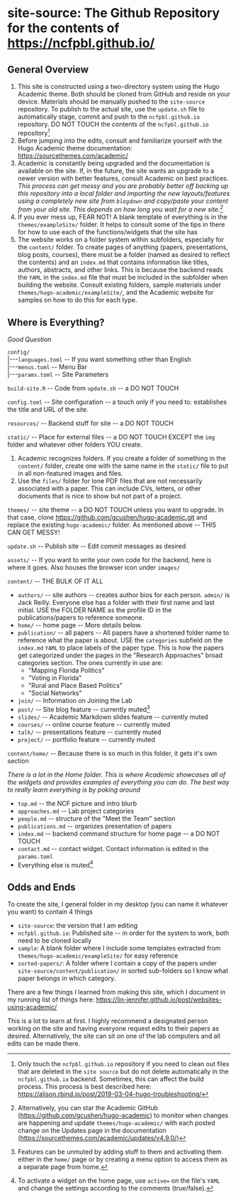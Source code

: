 # site-source: The Github Repository for the contents of https://ncfpbl.github.io/

## General Overview

1. This site is constructed using a two-directory system using the Hugo Academic theme. Both should be cloned from GitHub and reside on your device. Materials should be manually pushed to the `site-source` repository. To publish to the actual site, use the `update.sh` file to automatically stage, commit and push to the `ncfpbl.github.io` repository. DO NOT TOUCH the contents of the `ncfpbl.github.io` repository[^caveats]
2. Before jumping into the edits, consult and familiarize yourself with the Hugo Academic theme documentation: https://sourcethemes.com/academic/
3. Academic is constantly being upgraded and the documentation is available on the site. If, in the future, the site wants an upgrade to a newer version with better features, consult Academic on best practices. *This process can get messy and you are probably better off backing up this repository into a local folder and importing the new layouts/features using a completely new site from `blogdown` and copy/paste your content from your old site. This depends on how long you wait for a new site.[^update]* 
4. If you ever mess up, FEAR NOT! A blank template of everything is in the `themes/exampleSite/` folder. It helps to consult some of the tips in there for how to use each of the functions/widgets that the site has
5. The website works on a folder system within subfolders, especially for the `content/` folder. To create pages of anything (papers, presentations, blog posts, courses), there must be a folder (named as desired to reflect the contents) and an `index.md` that contains information like titles, authors, abstracts, and other links. This is because the backend reads the `YAML` in the `index.md` file that must be included in the subfolder when building the website. Consult existing folders, sample materials under `themes/hugo-academic/exampleSite/`, and the Academic website for samples on how to do this for each type.

## Where is Everything?

*Good Question*

`config/`  
|---`languages.toml` -- If you want something other than English  
|---`menus.toml` -- Menu Bar  
|---`params.toml` -- Site Parameters

`build-site.R` -- Code from `update.sh` -- a DO NOT TOUCH

`config.toml` -- Site configuration -- a touch only if you need to: establishes the title and URL of the site.

`resources/` -- Backend stuff for site -- a DO NOT TOUCH

`static/` -- Place for external files -- a DO NOT TOUCH EXCEPT the `img` folder and whatever other folders YOU create.  

1. Academic recognizes folders. If you create a folder of something in the `content/` folder, create one with the same name in the `static/` file to put in all non-featured images and files.
2. Use the `files/` folder for lone PDF files that are not necessarily associated with a paper. This can include CVs, letters, or other documents that is nice to show but not part of a project.

`themes/` -- site theme -- a DO NOT TOUCH unless you want to upgrade. In that case, clone https://github.com/gcushen/hugo-academic.git and replace the existing `hugo-academic/` folder. As mentioned above -- THIS CAN GET MESSY!

`update.sh` -- Publish site -- Edit commit messages as desired

`assets/` -- If you want to write your own code for the backend, here is where it goes. Also houses the browser icon under `images/`

`content/` -- THE BULK OF IT ALL  

- 	`authors/` -- site authors -- creates author bios for each person. `admin/` is Jack Reilly. Everyone else has a folder with their first name and last initial. USE the FOLDER NAME as the profile ID in the publications/papers to reference someone.
-  `home/` -- home page -- More details below.
-  `publication/` -- all papers -- All papers have a shortened folder name to reference what the paper is about. USE the `categories` subfield on the `index.md` `YAML` to place labels of the paper type. This is how the papers get categorized under the pages in the "Research Approaches" broad categories section. The ones currently in use are:
	- "Mapping Florida Politics"
	- "Voting in Florida"
	- "Rural and Place Based Politics"
	- "Social Networks"
- `join/` -- Information on Joining the Lab
- `post/` -- Site blog feature -- currently muted[^mute]
- `slides/` -- Academic Markdown slides feature -- currently muted
- `courses/` -- online course feature -- currently muted
- `talk/` -- presentations feature -- currently muted
- `project/` -- portfolio feature -- currently muted

`content/home/` -- Because there is so much in this folder, it gets it's own section

*There is a lot in the Home folder. This is where Academic showcases all of the widgets and provides examples of everything you can do. The best way to really learn everything is by poking around*

- `top.md` -- the NCF picture and intro blurb
- `approaches.md` -- Lab project categories
- `people.md` -- structure of the "Meet the Team" section
- `publications.md` -- organizes presentation of papers
- `index.md` -- backend command structure for home page -- a DO NOT TOUCH
- `contact.md` -- contact widget. Contact information is edited in the `params.toml`
- Everything else is muted[^show]

## Odds and Ends

To create the site, I general folder in my desktop (you can name it whatever you want) to contain 4 things

- `site-source`: the version that I am editing
- `ncfpbl.github.io`: Published site -- in order for the system to work, both need to be cloned locally
- `sample`: A blank folder where I include some templates extracted from `themes/hugo-academic/exampleSite/` for easy reference
- `sorted-papers/`: A folder where I contain a copy of the papers under `site-source/content/publication/` in sorted sub-folders so I know what paper belongs in which category. 

There are a few things I learned from making this site, which I document in my running list of things here: https://lin-jennifer.github.io/post/websites-using-academic/

This is a lot to learn at first. I highly recommend a designated person working on the site and having everyone request edits to their papers as desired. Alternatively, the site can sit on one of the lab computers and all edits can be made there.


[^caveats]: Only touch the `ncfpbl.github.io` repository if you need to clean out files that are deleted in the `site source` but do not delete automatically in the `ncfpbl.github.io` backend. Sometimes, this can affect the build process. This process is best described here: https://alison.rbind.io/post/2019-03-04-hugo-troubleshooting/  
[^mute]: Features can be unmuted by adding stuff to them and activating them either in the `home/` page or by creating a menu option to access them as a separate page from home.  
[^show]: To activate a widget on the home page, use `active=` on the file's `YAML` and change the settings according to the comments (true/false).  
[^update]: Alternatively, you can star the Academic GitHub (https://github.com/gcushen/hugo-academic) to monitor when changes are happening and update `themes/hugo-academic/` with each posted change on the Updates page in the documentation (https://sourcethemes.com/academic/updates/v4.9.0/)